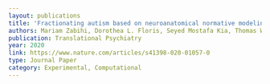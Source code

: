```yaml
---
layout: publications
title: 'Fractionating autism based on neuroanatomical normative modeling'
authors: Mariam Zabihi, Dorothea L. Floris, Seyed Mostafa Kia, Thomas Wolfers, Julian Tillmann, Alberto Llera Arenas, Carolin Moessnang, Tobias Banaschewski, Rosemary Holt, Simon Baron-Cohen, Eva Loth, Tony Charman, Thomas Bourgeron, Declan Murphy, Christine Ecker, Jan K. Buitelaar, Christian F. Beckmann, Andre Marquand, The EU-AIMS LEAP Group
publication: Translational Psychiatry
year: 2020
link: https://www.nature.com/articles/s41398-020-01057-0
type: Journal Paper
category: Experimental, Computational
---
```

